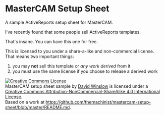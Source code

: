 # MasterCAM Setup Sheet
A sample ActiveReports setup sheet for MasterCAM.

I've recently found that some people sell ActiveReports templates. 

That's insane. You can have this one for free.

This is licensed to you under a share-a-like and non-commercial license. That means two important things:

1) you may <b>not</b> sell this template or <i>any work derived</i> from it<br>
2) you must use the same license if you choose to release a derived work

<a rel="license" href="http://creativecommons.org/licenses/by-nc-sa/4.0/"><img alt="Creative Commons License" style="border-width:0" src="https://i.creativecommons.org/l/by-nc-sa/4.0/88x31.png" /></a><br /><span xmlns:dct="http://purl.org/dc/terms/" property="dct:title">MasterCAM setup sheet sample</span> by <a xmlns:cc="http://creativecommons.org/ns#" href="http://the.machini.st" property="cc:attributionName" rel="cc:attributionURL">David Winslow</a> is licensed under a <a rel="license" href="http://creativecommons.org/licenses/by-nc-sa/4.0/">Creative Commons Attribution-NonCommercial-ShareAlike 4.0 International License</a>.<br />Based on a work at <a xmlns:dct="http://purl.org/dc/terms/" href="https://github.com/themachinist/mastercam-setup-sheet/blob/master/README.md" rel="dct:source">https://github.com/themachinist/mastercam-setup-sheet/blob/master/README.md</a>.

